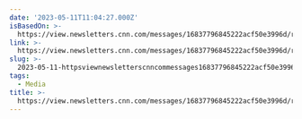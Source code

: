 ```yaml
---
date: '2023-05-11T11:04:27.000Z'
isBasedOn: >-
  https://view.newsletters.cnn.com/messages/16837796845222acf50e3996d/raw?bt_ee=Lb7h3rCaCYUg8siHqowQ5H7AiLq4e2XsnLQSGBcj3Nb6rARK3HujVfGHI2kotMFbn1uQKxmjQCJLO3C2klnUPg%3D%3D&bt_ts=1683779684526
link: >-
  https://view.newsletters.cnn.com/messages/16837796845222acf50e3996d/raw?bt_ee=Lb7h3rCaCYUg8siHqowQ5H7AiLq4e2XsnLQSGBcj3Nb6rARK3HujVfGHI2kotMFbn1uQKxmjQCJLO3C2klnUPg%3D%3D&bt_ts=1683779684526
slug: >-
  2023-05-11-httpsviewnewsletterscnncommessages16837796845222acf50e3996drawbteelb7h3rcacyug8sihqowq5h7ailq4e2xsnlqsgbcj3nb6rark3hujvfghi2kotmfbn1uqkxmjqcjlo3c2klnupgpercent3dpercent3dandbtts1683779684526
tags:
  - Media
title: >-
  https://view.newsletters.cnn.com/messages/16837796845222acf50e3996d/raw?bt_ee=Lb7h3rCaCYUg8siHqowQ5H7AiLq4e2XsnLQSGBcj3Nb6rARK3HujVfGHI2kotMFbn1uQKxmjQCJLO3C2klnUPg%3D%3D&bt_ts=1683779684526
---
```


